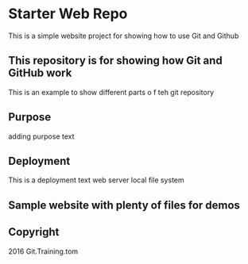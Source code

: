 # Starter Web Repo


This is a simple website project for showing how to use Git and Github
## This repository is for showing how Git and GitHub work


This is an example to show different parts o f teh git repository
## Purpose 


adding purpose text
## Deployment
This is a deployment text web server local file system
## Sample website with plenty of files for demos
## Copyright
2016 Git.Training.tom